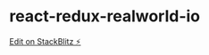# react-redux-realworld-io

[Edit on StackBlitz ⚡️](https://stackblitz.com/edit/react-redux-realworld-nkyqs9)